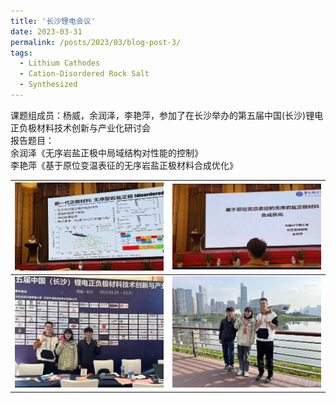 ```yaml
---
title: '长沙锂电会议'
date: 2023-03-31
permalink: /posts/2023/03/blog-post-3/
tags:
  - Lithium Cathodes
  - Cation-Disordered Rock Salt
  - Synthesized
---
```


课题组成员：杨威，余润泽，李艳萍，参加了在长沙举办的第五届中国(长沙)锂电正负极材料技术创新与产业化研讨会<br>
报告题目：<br>
余润泽《无序岩盐正极中局域结构对性能的控制》<br>
李艳萍《基于原位变温表征的无序岩盐正极材料合成优化》<br>

| ![meeting1.jpg](/images/News/meeting1.jpg) | ![meeting2.jpg](/images/News/meeting2.jpg) |
| :-------: | :-------: |
| ![meeting3.jpg](/images/News/meeting3.jpg) | ![meeting4.jpg](/images/News/meeting4.jpg) |


